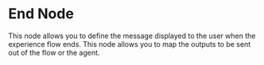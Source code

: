 # End Node

This node allows you to define the message displayed to the user when the experience flow ends. This node allows you to map the outputs to be sent out of the flow or the agent.